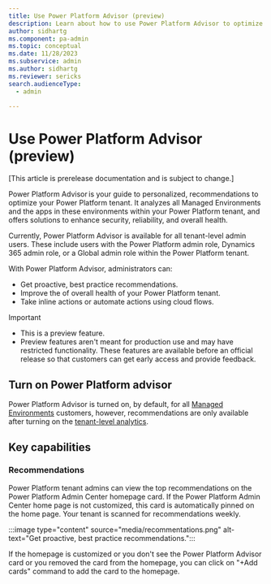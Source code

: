 ```yaml
---
title: Use Power Platform Advisor (preview)
description: Learn about how to use Power Platform Advisor to optimize your tenant.
author: sidhartg
ms.component: pa-admin
ms.topic: conceptual
ms.date: 11/28/2023
ms.subservice: admin
ms.author: sidhartg
ms.reviewer: sericks
search.audienceType:
  - admin

---
```


# Use Power Platform Advisor (preview)

[This article is prerelease documentation and is subject to change.]

Power Platform Advisor is your guide to personalized, recommendations to optimize your Power Platform tenant. It analyzes all Managed Environments and the apps in these environments within your Power Platform tenant, and offers solutions to enhance security, reliability, and overall health. 

Currently, Power Platform Advisor is available for all tenant-level admin users. These include users with the Power Platform admin role, Dynamics 365 admin role, or a Global admin role within the Power Platform tenant. 

With Power Platform Advisor, administrators can: 

- Get proactive, best practice recommendations. 
- Improve the of overall health of your Power Platform tenant. 
- Take inline actions or automate actions using cloud flows. 

> [!IMPORTANT]
> - This is a preview feature.
> - Preview features aren't meant for production use and may have restricted functionality. These features are available before an official release so that customers can get early access and provide feedback.

## Turn on Power Platform advisor
Power Platform Advisor is turned on, by default, for all [Managed Environments](managed-environment-overview.md) customers, however, recommendations are only available after turning on the [tenant-level analytics](tenant-level-analytics.md).

## Key capabilities

### Recommendations
Power Platform tenant admins can view the top recommendations on the Power Platform Admin Center homepage card. If the Power Platform Admin Center home page is not customized, this card is automatically pinned on the home page. Your tenant is scanned for recommendations weekly. 

:::image type="content" source="media/recommentations.png" alt-text="Get proactive, best practice recommendations.":::

If the homepage is customized or you don't see the Power Platform Advisor card or you removed the card from the homepage, you can click on "+Add cards" command to add the card to the homepage. 


